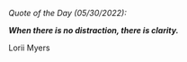 *Quote of the Day (05/30/2022):*

_**When there is no distraction, there is clarity.**_

Lorii Myers